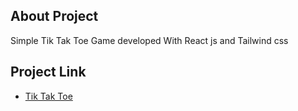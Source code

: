 ## About Project

Simple Tik Tak Toe Game developed With React js and Tailwind css

## Project Link

 - [Tik Tak Toe](https://tiktaktoe.liara.run/)

